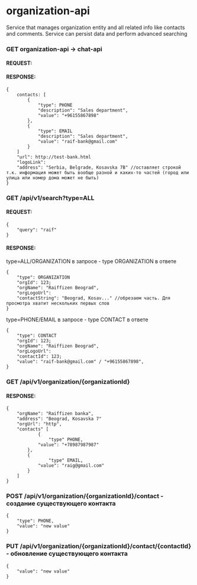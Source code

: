 # organization-api
Service that manages organization entity and all related info like contacts and comments. Service can persist data and perform advanced searching


### GET organization-api -> chat-api
#### REQUEST:

#### RESPONSE:
```
{
	contacts: [
		{
			"type": PHONE
			"description": "Sales department",
			"value": "+96155867898"
		},
		{
			"type": EMAIL
			"description": "Sales department",
			"value": "raif-bank@gmail.com"
		}
	]
	"url": http://test-bank.html
	"logoLink": 
	"address": "Serbia, Belgrade, Kosavska 7B" //оставляет строкой т.к. информация может быть вообще разной и каких-то частей (город или улица или номер дома может не быть)
}
```
### GET /api/v1/search?type=ALL
#### REQUEST:
```
{
	"query": "raif"
}
```
#### RESPONSE:
type=ALL/ORGANIZATION в запросе - type ORGANIZATION в ответе
```
{
	"type": ORGANIZATION
 	"orgId": 123;
	"orgName": "Raiffizen Beograd",
	"orgLogoUrl": 
	"contactString": "Beograd, Kosav..." //обрезаем часть. Для просмотра хватит нескольких первых слов
}
```
type=PHONE/EMAIL в запросе - type CONTACT в ответе
```
{
	"type": CONTACT
	"orgId": 123;
 	"orgName": "Raiffizen Beograd",
  	"orgLogoUrl": 
 	"contactId": 123;
	"value": "raif-bank@gmail.com" / "+96155867898",
}
```

### GET /api/v1/organization/{organizationId}
#### RESPONSE:
```
{
	"orgName": "Raiffizen banka",
 	"address": "Beograd, Kosavska 7"
  	"orgUrl": "http",
   	"contacts" [
    		{
      			"type" PHONE,
	 		"value": "+78987987987"
		},
  		{
      			"type" EMAIL,
	 		"value": "raig@gmail.com"
		}
	]
}
```

### POST /api/v1/organization/{organizationId}/contact - создание существующего контакта
```
{
	"type": PHONE,
	"value": "new value"
}
```

### PUT /api/v1/organization/{organizationId}/contact/{contactId} - обновление существующего контакта
```
{
	"value": "new value"
}
```
